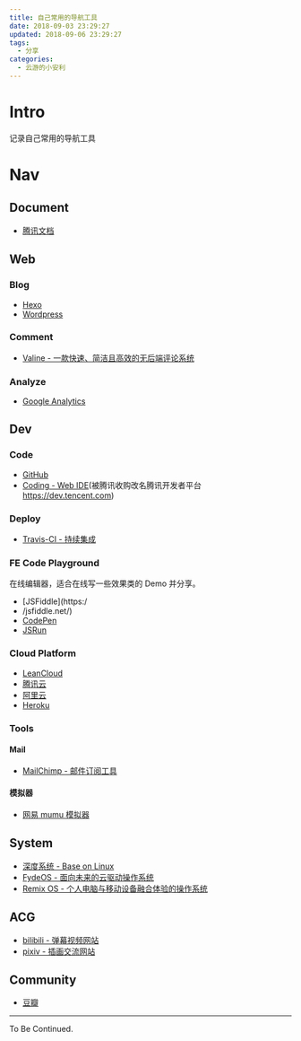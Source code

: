 ```yaml
---
title: 自己常用的导航工具
date: 2018-09-03 23:29:27
updated: 2018-09-06 23:29:27
tags:
  - 分享
categories:
  - 云游的小安利
---
```


# Intro

记录自己常用的导航工具

<!-- more -->

# Nav

## Document

- [腾讯文档](https://docs.qq.com/)

## Web

### Blog

- [Hexo](https://hexo.io/)
- [Wordpress](https://cn.wordpress.org/)

### Comment

- [Valine - 一款快速、简洁且高效的无后端评论系统](https://valine.js.org/)

### Analyze

- [Google Analytics](https://analytics.google.com)

## Dev

### Code

- [GitHub](https://github.com/)
- [Coding - Web IDE](https://coding.net/)(被腾讯收购改名腾讯开发者平台 <https://dev.tencent.com>)

### Deploy

- [Travis-CI - 持续集成](https://travis-ci.org/)

### FE Code Playground

在线编辑器，适合在线写一些效果类的 Demo 并分享。

- [JSFiddle](https:/
- /jsfiddle.net/)
- [CodePen](https://codepen.io/)
- [JSRun](http://jsrun.net)

### Cloud Platform

- [LeanCloud](https://leancloud.cn/)
- [腾讯云](https://cloud.tencent.com/)
- [阿里云](https://www.aliyun.com/)
- [Heroku](https://www.heroku.com/)

### Tools

#### Mail

- [MailChimp - 邮件订阅工具](https://mailchimp.com/)

#### 模拟器

- [网易 mumu 模拟器](http://mumu.163.com/)

## System

- [深度系统 - Base on Linux](https://www.deepin.org/)
- [FydeOS - 面向未来的云驱动操作系统](https://fydeos.com/)
- [Remix OS - 个人电脑与移动设备融合体验的操作系统](http://cn.jide.com/remixos)

## ACG

- [bilibili - 弹幕视频网站](https://www.bilibili.com/)
- [pixiv - 插画交流网站](https://www.pixiv.net/)
  
## Community

- [豆瓣](https://www.douban.com/)

---

To Be Continued.